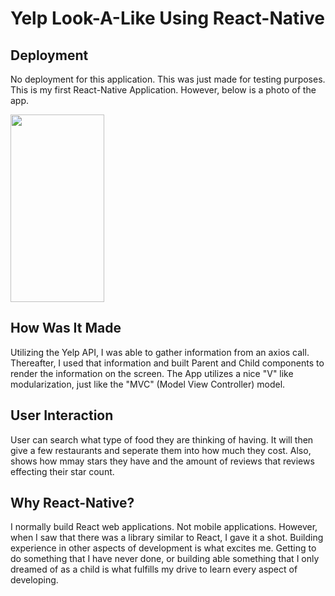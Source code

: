 # Yelp Look-A-Like Using React-Native

## Deployment
  No deployment for this application. This was just made for testing purposes. This is my first React-Native Application. However, below is a photo of the app.
  
<img height="300px" width="150px" src="https://user-images.githubusercontent.com/52672474/77812523-d080bc80-706f-11ea-969f-fcd6abc5edf3.jpg">

## How Was It Made
  Utilizing the Yelp API, I was able to gather information from an axios call. Thereafter, I used that information and built Parent and Child components to render the information on the screen. The App utilizes a nice "V" like modularization, just like the "MVC" (Model View Controller) model.
  
## User Interaction 
  User can search what type of food they are thinking of having. It will then give a few restaurants and seperate them into how much they cost. Also, shows how mmay stars they have and the amount of reviews that reviews effecting their star count.

## Why React-Native?
  I normally build React web applications. Not mobile applications. However, when I saw that there was a library similar to React, I gave it a shot. Building experience in other aspects of development is what excites me. Getting to do something that I have never done, or building able something that I only dreamed of as a child is what fulfills my drive to learn every aspect of developing.
